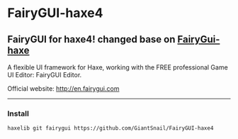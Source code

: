 # FairyGUI-haxe4
## FairyGUI for haxe4! changed base on [FairyGui-haxe](https://github.com/rakuten/FairyGUI-haxe)
A flexible UI framework for Haxe, working with the FREE professional Game UI Editor: FairyGUI Editor.

Official website: http://en.fairygui.com

---
### Install

`haxelib git fairygui https://github.com/GiantSnail/FairyGUI-haxe4`
